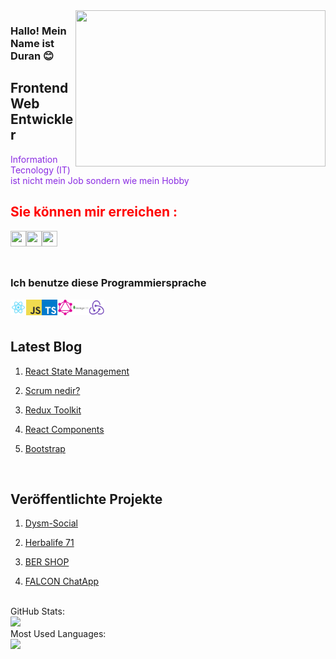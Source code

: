 <img src="https://media.giphy.com/media/qgQUggAC3Pfv687qPC/giphy.gif" align="right" width="400" height="250"/>

### Hallo! Mein Name ist Duran :blush:

## Frontend Web Entwickler

<font color="blueviolet" >Information Tecnology (IT) ist nicht mein Job sondern wie mein Hobby</font>

<h2 style="color: red">Sie können mir erreichen : </h2>

[<img align="left" width="25" height="25" src="https://upload.wikimedia.org/wikipedia/commons/thumb/8/81/LinkedIn_icon.svg/2048px-LinkedIn_icon.svg.png" align="left" />][linkedin]

[<img align="left" width="25" height="25" src="https://cdn.freebiesupply.com/logos/thumbs/2x/xing-icon-logo.png" align="left" />][xing]

[<img align="left" width="25" height="25" src="https://seeklogo.com/images/M/medium-2020-new-logo-4DD1CA1BFF-seeklogo.com.png" />][medium]

<br/>
<br/>
<br/>

### Ich benutze diese Programmiersprache

<img align="left" width="25" height="25" src="https://raw.githubusercontent.com/github/explore/80688e429a7d4ef2fca1e82350fe8e3517d3494d/topics/react/react.png"/>
<img align="left" width="25" height="25" src="https://raw.githubusercontent.com/github/explore/80688e429a7d4ef2fca1e82350fe8e3517d3494d/topics/javascript/javascript.png"/>
<img align="left" width="25" height="25" src="https://raw.githubusercontent.com/github/explore/80688e429a7d4ef2fca1e82350fe8e3517d3494d/topics/typescript/typescript.png"/>
<img align="left" width="25" height="25" src="https://raw.githubusercontent.com/github/explore/80688e429a7d4ef2fca1e82350fe8e3517d3494d/topics/graphql/graphql.png"/>
<img align="left" width="25" height="25" src="https://raw.githubusercontent.com/github/explore/80688e429a7d4ef2fca1e82350fe8e3517d3494d/topics/mongodb/mongodb.png"/>
<img align="left" width="25" height="25" src="https://raw.githubusercontent.com/github/explore/80688e429a7d4ef2fca1e82350fe8e3517d3494d/topics/redux/redux.png"/>

<br/>
<br/>

## Latest Blog

1. <a href="https://medium.com/@duranakyol71/react-state-management-6711538dc296" target="_blank">React State Management</a>

2. <a href="https://medium.com/@duranakyol71/scrum-nedir-d98ec3640ce8" target="_blank">Scrum nedir?</a>

3. <a href="https://medium.com/@duranakyol71/redux-toolkit-b1712e3ce7b9" target="_blank">Redux Toolkit</a>

4. <a href="https://medium.com/@duranakyol71/react-components-2368284bf753" target="_blank">React Components</a>

5. <a href="https://medium.com/@duranakyol71/bootstrap-cc6c1921cbad" target="_blank">Bootstrap</a>

<br/>

## Veröffentlichte Projekte

1. <a href="https://dysm-social.netlify.app" target="_blank">Dysm-Social</a>

2. <a href="https://herbalife71.netlify.app" target="_blank">Herbalife 71</a>

3. <a href="https://bershop.netlify.app" target="_blank">BER SHOP</a>

4. <a href="https://falcon-chatapp.netlify.app" target="_blank">FALCON ChatApp</a>

<br/>

<summary>GitHub Stats:</summary>
<img src="https://github-readme-stats.vercel.app/api?username=duranakyol&theme=radical" />

<br/>

<summary>Most Used Languages:</summary>
<img src="https://github-readme-stats.vercel.app/api/top-langs/?username=anuraghazra&layout=compact&theme=radical" />

<br/>

[linkedin]: https://www.linkedin.com/in/duranakyol/
[xing]: https://www.xing.com/profile/Duran_Akyol/cv
[medium]: https://medium.com/@duranakyol71
